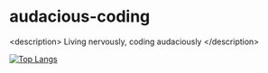 # audacious-coding
&lt;description> Living nervously, coding audaciously &lt;/description>

[![Top Langs](https://github-readme-stats.vercel.app/api/top-langs/?username=officiallyhailey)](https://github.com/anuraghazra/github-readme-stats)
